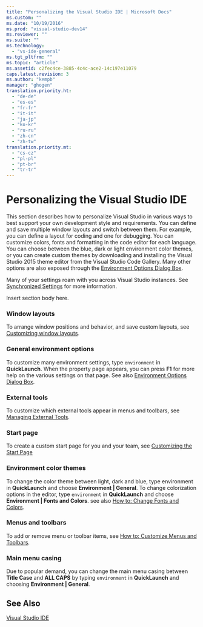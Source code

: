 ```yaml
---
title: "Personalizing the Visual Studio IDE | Microsoft Docs"
ms.custom: ""
ms.date: "10/19/2016"
ms.prod: "visual-studio-dev14"
ms.reviewer: ""
ms.suite: ""
ms.technology: 
  - "vs-ide-general"
ms.tgt_pltfrm: ""
ms.topic: "article"
ms.assetid: c2fec4ce-3885-4c4c-ace2-14c197e11079
caps.latest.revision: 3
ms.author: "kempb"
manager: "ghogen"
translation.priority.ht: 
  - "de-de"
  - "es-es"
  - "fr-fr"
  - "it-it"
  - "ja-jp"
  - "ko-kr"
  - "ru-ru"
  - "zh-cn"
  - "zh-tw"
translation.priority.mt: 
  - "cs-cz"
  - "pl-pl"
  - "pt-br"
  - "tr-tr"
---
```

# Personalizing the Visual Studio IDE
This section describes how to personalize Visual Studio in various ways to best support your own development style and requirements. You can define and save multiple window layouts and switch between them. For example, you can define a layout for coding and one for debugging. You can customize colors, fonts and formatting in the code editor for each language. You can choose between the blue, dark or light environment color themes, or you can create custom themes by downloading and installing the Visual Studio 2015 theme editor from the Visual Studio Code Gallery. Many other options are also exposed through the [Environment Options Dialog Box](../reference/environment-options-dialog-box.md).  
  
 Many of your settings roam with you across Visual Studio instances. See [Synchronized Settings](../ide/synchronized-settings-in-visual-studio.md) for more information.  
  
 Insert section body here.  
  
### Window layouts  
 To arrange window positions and behavior, and save custom layouts, see [Customizing window layouts](../ide/customizing-window-layouts-in-visual-studio.md).  
  
### General environment options  
 To customize many environment settings, type `environment` in **QuickLaunch**. When the property page appears, you can press  **F1** for more help on the various settings on that page. See also [Environment Options Dialog Box](../reference/environment-options-dialog-box.md).  
  
### External tools  
 To customize which external tools appear in menus and toolbars, see [Managing External Tools](../ide/managing-external-tools.md).  
  
### Start page  
 To create a custom start page for you and your team, see [Customizing the Start Page](../ide/customizing-the-start-page-for-visual-studio.md)  
  
### Environment color themes  
 To change the color theme between light, dark and blue, type environment in **QuickLaunch** and choose **Environment &#124; General**. To change colorization options in the editor, type `environment` in **QuickLaunch** and choose **Environment &#124; Fonts and Colors**. see also [How to: Change Fonts and Colors](../ide/how-to--change-fonts-and-colors-in-visual-studio.md).  
  
### Menus and toolbars  
 To add or remove menu or toolbar items, see [How to: Customize Menus and Toolbars](../ide/how-to--customize-menus-and-toolbars-in-visual-studio.md).  
  
### Main menu casing  
 Due to popular demand, you can change the main menu casing between **Title Case** and **ALL CAPS** by typing `environment` in **QuickLaunch** and choosing **Environment &#124; General**.  
  
## See Also  
 [Visual Studio IDE](../ide/visual-studio-ide.md)